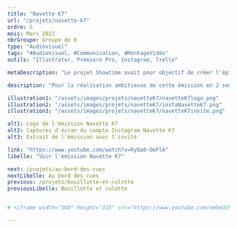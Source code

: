 ```yaml
---
title: "Navette K7"
url: "/projets/navette-k7"
ordre: 5
mois: Mars 2022
nbrGroupe: Groupe de 8
type: "Audiovisuel"
tags: "#AudioVisuel, #Communication, #MontageVidéo"
outils: "Illustrator, Premiere Pro, Instagram, Trello"

metaDescription: "Le projet Showtime avait pour objectif de créer l'épisode pilote d'une émission télé et de faire sa communication. Nous avons choisi de réaliser une émission sur le thème du rétro et du vintage appellée : Navette K7. Avec un invité et plusieurs courtes chroniques, les sujets sont variés et la nostalgie est au rendez-vous !"

description: "Pour la réalisation ambitieuse de cette émission en 2 semaines, j'ai été désignée community manager du compte Instagram de Navette K7, j'ai créé des posts, des stories et des descriptions. J'ai également fait le montage d'une des chroniques de l'émission."

illustration1: "/assets/images/projets/navetteK7/navetteK7logo.png"
illustration2: "/assets/images/projets/navetteK7/instaNavetteK7.png"
illustration3: "/assets/images/projets/navetteK7/navetteK7invite.png"

alt1: Logo de l'émission Navette K7
alt2: Captures d'écran du compte Instagram Navette K7
alt3: Extrait de l'émission avec l'invité

link: "https://www.youtube.com/watch?v=RyQa8-OePlA"
libelle: "Voir l'émission Navette K7"

next: /projets/au-bord-des-rues
nextLibelle: Au bord des rues
previous: /projets/bouillotte-et-culotte
previousLibelle: Bouillotte et culotte


# <iframe width="560" height="315" src="https://www.youtube.com/embed/RyQa8-OePlA" title="YouTube video player" frameborder="0" allow="accelerometer; autoplay; clipboard-write; encrypted-media; gyroscope; picture-in-picture; web-share" allowfullscreen></iframe>

---
```

